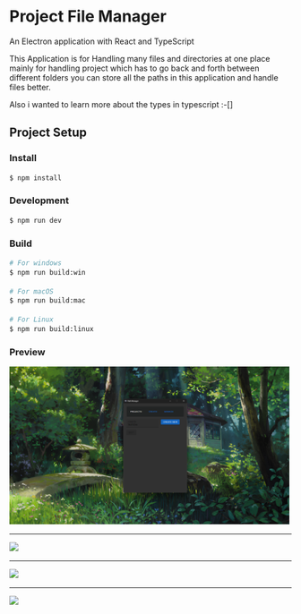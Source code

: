 # Project File Manager

An Electron application with React and TypeScript

This Application is for Handling many files and directories at one place mainly for handling
project which has to go back and forth between different folders you can store all the paths
in this application and handle files better.

Also i wanted to learn more about the types in typescript :-[]

## Project Setup

### Install

```bash
$ npm install
```

### Development

```bash
$ npm run dev
```

### Build

```bash
# For windows
$ npm run build:win

# For macOS
$ npm run build:mac

# For Linux
$ npm run build:linux
```

### Preview

<img src="./Previews/CreateView.png" width="500" /><hr>
<img src="./Previews/ProjectView.png.png.png" width="500" /><hr>
<img src="./Previews/JsonPreview.png.png" width="500" /><hr>
<img src="./Previews/ManageView.png.png.png" width="500" />
